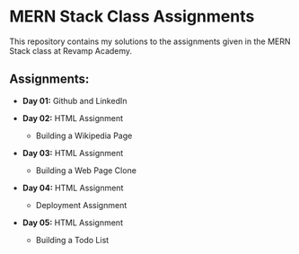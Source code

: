 # MERN Stack Class Assignments

This repository contains my solutions to the assignments given in the MERN Stack class at Revamp Academy.

## Assignments:

- **Day 01:** Github and LinkedIn
  
- **Day 02:** HTML Assignment
   - Building a Wikipedia Page
     
- **Day 03:** HTML Assignment
   - Building a Web Page Clone

- **Day 04:** HTML Assignment
   - Deployment Assignment

- **Day 05:** HTML Assignment
   - Building a Todo List


